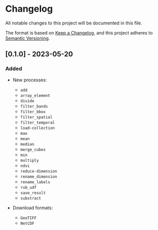 # Changelog
All notable changes to this project will be documented in this file.

The format is based on [Keep a Changelog](https://keepachangelog.com/en/1.0.0/),
and this project adheres to [Semantic Versioning](https://semver.org/spec/v2.0.0.html).

## [0.1.0] - 2023-05-20

### Added

- New processes:
    - `add`
    - `array_element`
    - `divide`
    - `filter_bands`
    - `filter_bbox`
    - `filter_spatial`
    - `filter_temporal`
    - `load-collection`
    - `max`
    - `mean`
    - `median`
    - `merge_cubes`
    - `min`
    - `multiply`
    - `ndvi`
    - `reduce-dimension`
    - `rename_dimension`
    - `rename_labels`
    - `rub_udf`
    - `save_result`
    - `substract`
  
- Download formats:
    - `GeoTIFF`
    - `NetCDF`


